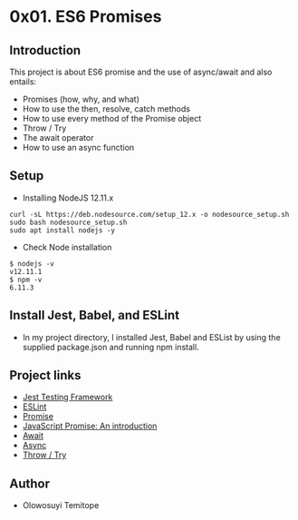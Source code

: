 # 0x01. ES6 Promises

## Introduction
This project is about ES6 promise and the use of async/await and also entails:
- Promises (how, why, and what)
- How to use the then, resolve, catch methods
- How to use every method of the Promise object
- Throw / Try
- The await operator
- How to use an async function

## Setup
- Installing NodeJS 12.11.x
```
curl -sL https://deb.nodesource.com/setup_12.x -o nodesource_setup.sh
sudo bash nodesource_setup.sh
sudo apt install nodejs -y
```
- Check Node installation
```
$ nodejs -v
v12.11.1
$ npm -v
6.11.3
```
## Install Jest, Babel, and ESLint
- In my project directory, I installed Jest, Babel and ESList by using the supplied package.json and running npm install.

## Project links
- [Jest Testing Framework](https://jestjs.io/)
- [ESLint](https://eslint.org/)
- [Promise](https://developer.mozilla.org/en-US/docs/Web/JavaScript/Reference/Global_Objects/Promise)
- [JavaScript Promise: An introduction](https://web.dev/promises/)
- [Await](https://developer.mozilla.org/en-US/docs/Web/JavaScript/Reference/Operators/await)
- [Async](https://developer.mozilla.org/en-US/docs/Web/JavaScript/Reference/Statements/async_function)
- [Throw / Try](https://developer.mozilla.org/en-US/docs/Web/JavaScript/Reference/Statements/throw)

## Author
- Olowosuyi Temitope